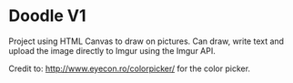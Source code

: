 # Doodle V1

Project using HTML Canvas to draw on pictures. Can draw, write text and upload the image directly to Imgur using the Imgur API.

Credit to: http://www.eyecon.ro/colorpicker/ for the color picker.
